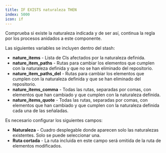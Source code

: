 ```yaml
---
title: IF EXISTS naturaleza THEN
index: 5000
icon: if
---
```


Comprueba si existe la naturaleza indicada y de ser así, continua la regla por los procesos anidados a este componente.

Las siguientes variables se incluyen dentro del stash:

- **nature_items** - Lista de CIs afectados por la naturaleza definida.
- **nature_item_paths** - Rutas para cambiar los elementos que cumplen con la naturaleza definida y que no se han eliminado del repositorio.
- **nature_item_paths_del** - Rutas para cambiar los elementos que cumplen con la naturaleza definida y que se han eliminado del repositorio.
- **nature_items_comma** - Todas las rutas, separadas por comas, con elementos que han cambiado y que cumplen con la naturaleza definida.
- **nature_items_quote** - Todas las rutas, separadas por comas, con elementos que han cambiado y que cumplen con la naturaleza definida cada una de las señaladas.

Es necesario configurar los siguientes campos:

- **Naturaleza** - Cuadro desplegable donde aparecen solo las naturalezas existentes. Solo se puede seleccionar una.
- **Ruta cortada** - La ruta incluida en este campo será omitida de la ruta de elementos modificados.


